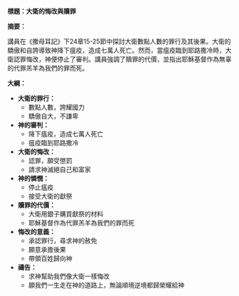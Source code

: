 **標題：大衛的悔改與贖罪**

**摘要：**

講員在《撒母耳記》下24章15-25節中探討大衛數點人數的罪行及其後果。大衛的驕傲和自誇導致神降下瘟疫，造成七萬人死亡。然而，當瘟疫臨到耶路撒冷時，大衛認罪悔改，神便停止了審判。講員強調了贖罪的代價，並指出耶穌基督作為無辜的代罪羔羊為我們的罪而死。

**大綱：**

* **大衛的罪行：**
    * 數點人數，誇耀國力
    * 驕傲自大，不謙卑
* **神的審判：**
    * 降下瘟疫，造成七萬人死亡
    * 瘟疫臨到耶路撒冷
* **大衛的悔改：**
    * 認罪，願受懲罰
    * 請求神滅絕自己和富家
* **神的憐憫：**
    * 停止瘟疫
    * 接受大衛的獻祭
* **贖罪的代價：**
    * 大衛用銀子購買獻祭的材料
    * 耶穌基督作為代罪羔羊為我們的罪而死
* **悔改的意義：**
    * 承認罪行，尋求神的赦免
    * 願意承擔後果
    * 帶領百姓歸向神
* **禱告：**
    * 求神幫助我們像大衛一樣悔改
    * 願我們一生走在神的道路上，無論順境逆境都歸榮耀給神